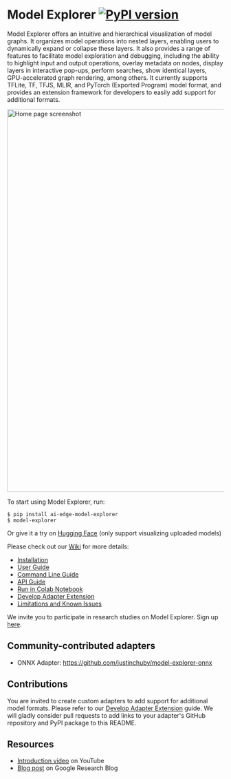 # Model Explorer [![PyPI version](https://badge.fury.io/py/ai-edge-model-explorer.svg)](https://badge.fury.io/py/ai-edge-model-explorer)

Model Explorer offers an intuitive and hierarchical visualization of model
graphs. It organizes model operations into nested layers, enabling users to
dynamically expand or collapse these layers. It also provides a range of
features to facilitate model exploration and debugging, including the ability to
highlight input and output operations, overlay metadata on nodes, display layers
in interactive pop-ups, perform searches, show identical layers, GPU-accelerated
graph rendering, among others. It currently supports TFLite, TF, TFJS, MLIR, and
PyTorch (Exported Program) model format, and provides an extension framework for
developers to easily add support for additional formats.

<img width="890" alt="Home page screenshot" src="screenshots/main_ui.png">

<br>

To start using Model Explorer, run:

```shell
$ pip install ai-edge-model-explorer
$ model-explorer
```

Or give it a try on [Hugging Face](https://huggingface.co/spaces/google/model-explorer) (only support visualizing uploaded models)

Please check out our [Wiki](https://github.com/google-ai-edge/model-explorer/wiki) for
more details:

- [Installation](https://github.com/google-ai-edge/model-explorer/wiki/1.-Installation)
- [User Guide](https://github.com/google-ai-edge/model-explorer/wiki/2.-User-Guide)
- [Command Line Guide](https://github.com/google-ai-edge/model-explorer/wiki/3.-Command-Line-Guide)
- [API Guide](https://github.com/google-ai-edge/model-explorer/wiki/4.-API-Guide)
- [Run in Colab Notebook](https://github.com/google-ai-edge/model-explorer/wiki/5.-Run-in-Colab-Notebook)
- [Develop Adapter Extension](https://github.com/google-ai-edge/model-explorer/wiki/6.-Develop-Adapter-Extension)
- [Limitations and Known Issues](https://github.com/google-ai-edge/model-explorer/wiki/7.-Limitations-and-Known-Issues)

We invite you to participate in research studies on Model Explorer. Sign up [here](https://docs.google.com/forms/d/e/1FAIpQLScGOkQOIKmIzkt3P0ywhSfwbl-TRb2epEV5J8NTXEesZqc3vw/viewform).

## Community-contributed adapters

- ONNX Adapter: https://github.com/justinchuby/model-explorer-onnx

## Contributions

You are invited to create custom adapters to add support for additional model formats. Please refer to our [Develop Adapter Extension](https://github.com/google-ai-edge/model-explorer/wiki/6.-Develop-Adapter-Extension) guide. We will gladly consider pull requests to add links to your adapter's GitHub repository and PyPI package to this README.

## Resources

- [Introduction video](https://youtu.be/DgkLKybBVcs?si=eLmNTE66RlKkLQcT) on YouTube
- [Blog post](https://research.google/blog/model-explorer/) on Google Research Blog
